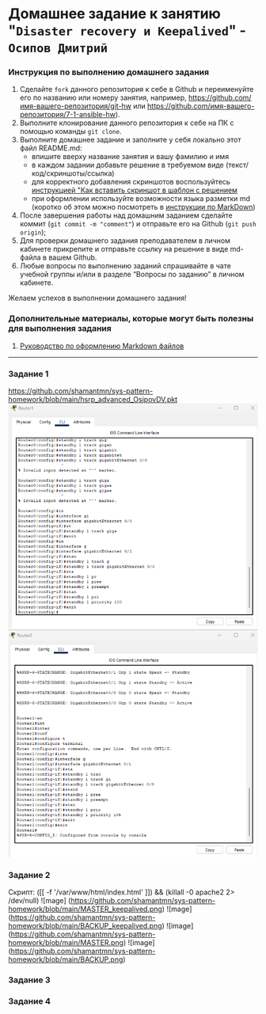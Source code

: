 # Домашнее задание к занятию "`Disaster recovery и Keepalived`" - `Осипов Дмитрий`


### Инструкция по выполнению домашнего задания

   1. Сделайте `fork` данного репозитория к себе в Github и переименуйте его по названию или номеру занятия, например, https://github.com/имя-вашего-репозитория/git-hw или  https://github.com/имя-вашего-репозитория/7-1-ansible-hw).
   2. Выполните клонирование данного репозитория к себе на ПК с помощью команды `git clone`.
   3. Выполните домашнее задание и заполните у себя локально этот файл README.md:
      - впишите вверху название занятия и вашу фамилию и имя
      - в каждом задании добавьте решение в требуемом виде (текст/код/скриншоты/ссылка)
      - для корректного добавления скриншотов воспользуйтесь [инструкцией "Как вставить скриншот в шаблон с решением](https://github.com/netology-code/sys-pattern-homework/blob/main/screen-instruction.md)
      - при оформлении используйте возможности языка разметки md (коротко об этом можно посмотреть в [инструкции  по MarkDown](https://github.com/netology-code/sys-pattern-homework/blob/main/md-instruction.md))
   4. После завершения работы над домашним заданием сделайте коммит (`git commit -m "comment"`) и отправьте его на Github (`git push origin`);
   5. Для проверки домашнего задания преподавателем в личном кабинете прикрепите и отправьте ссылку на решение в виде md-файла в вашем Github.
   6. Любые вопросы по выполнению заданий спрашивайте в чате учебной группы и/или в разделе “Вопросы по заданию” в личном кабинете.
   
Желаем успехов в выполнении домашнего задания!
   
### Дополнительные материалы, которые могут быть полезны для выполнения задания

1. [Руководство по оформлению Markdown файлов](https://gist.github.com/Jekins/2bf2d0638163f1294637#Code)

---

### Задание 1

https://github.com/shamantmn/sys-pattern-homework/blob/main/hsrp_advanced_OsipovDV.pkt
![image](https://github.com/shamantmn/sys-pattern-homework/blob/main/router1.png)
![image](https://github.com/shamantmn/sys-pattern-homework/blob/main/router2.png)

### Задание 2

Скрипт: ([[ -f '/var/www/html/index.html' ]]) && (killall -0 apache2 2> /dev/null) 
![mage] (https://github.com/shamantmn/sys-pattern-homework/blob/main/MASTER_keepalived.png)
![mage] (https://github.com/shamantmn/sys-pattern-homework/blob/main/BACKUP_keepalived.png)
![image] (https://github.com/shamantmn/sys-pattern-homework/blob/main/MASTER.png)
![image] (https://github.com/shamantmn/sys-pattern-homework/blob/main/BACKUP.png)

### Задание 3



### Задание 4

